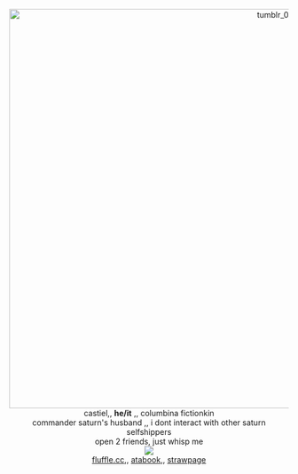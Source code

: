 


<p align="center">
<img width="1280" height="720" alt="tumblr_0ecf97417199d890a5914e08158f1631_6370f2da_1280" src="https://github.com/user-attachments/assets/4c399583-828a-4e63-94fa-c25b6af7040d" />
<br>
  castiel,, <b>he/it</b> ,, columbina fictionkin <br> commander saturn's husband ,, i dont interact with other saturn selfshippers <br> open 2 friends, just whisp me
  <br>
  <a href="https://github.com/kittinan/spotify-github-profile">
    <img src="https://spotify-github-profile.kittinanx.com/api/view?uid=31wj26f6lbrrmnlx7y6n55dqc6ke&cover_image=true&theme=novatorem&show_offline=true&background_color=121212&interchange=false&profanity=false&bar_color=53b14f&bar_color_cover=true">
  </a>
  <br>
  <a href="https://fluffle.cc/opalite">fluffle.cc</a>,, <a href="https://teamgalactic.atabook.org/">atabook</a>,, <a href ="https://commandersaturn.straw.page">strawpage</a>
</p>



